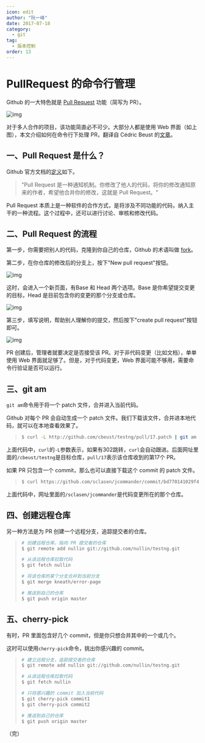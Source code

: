 ```yaml
---
icon: edit
author: "阮一峰"
date: 2017-07-18
category:
  - git
tag:
  - 版本控制
order: 13
---
```


# PullRequest 的命令行管理

Github 的一大特色就是 [Pull Request](https://help.github.com/articles/about-pull-requests/) 功能（简写为 PR）。

![img](https://www.ruanyifeng.com/blogimg/asset/2017/bg2017071801.png)

对于多人合作的项目，该功能简直必不可少。大部分人都是使用 Web 界面（如上图），本文介绍如何在命令行下处理 PR，翻译自 Cédric Beust 的[文章](http://beust.com/weblog/2010/09/15/a-quick-guide-to-pull-requests/)。

## 一、Pull Request 是什么？

Github 官方文档的[定义](https://help.github.com/articles/about-pull-requests/)如下。

> "Pull Request 是一种通知机制。你修改了他人的代码，将你的修改通知原来的作者，希望他合并你的修改，这就是 Pull Request。"

Pull Request 本质上是一种软件的合作方式，是将涉及不同功能的代码，纳入主干的一种流程。这个过程中，还可以进行讨论、审核和修改代码。

## 二、Pull Request 的流程

第一步，你需要把别人的代码，克隆到你自己的仓库，Github 的术语叫做 [fork](https://help.github.com/articles/fork-a-repo/)。

第二步，在你仓库的修改后的分支上，按下"New pull request"按钮。

![img](https://www.ruanyifeng.com/blogimg/asset/2017/bg2017071802.png)

这时，会进入一个新页面，有Base 和 Head 两个选项。Base 是你希望提交变更的目标，Head 是目前包含你的变更的那个分支或仓库。

![img](https://www.ruanyifeng.com/blogimg/asset/2017/bg2017071806.png)

第三步，填写说明，帮助别人理解你的提交，然后按下"create pull request"按钮即可。

![img](https://www.ruanyifeng.com/blogimg/asset/2017/bg2017071805.png)

PR 创建后，管理者就要决定是否接受该 PR。对于非代码变更（比如文档），单单使用 Web 界面就足够了。但是，对于代码变更，Web 界面可能不够用，需要命令行验证是否可以运行。

## 三、git am

`git am`命令用于将一个 patch 文件，合并进入当前代码。

Github 对每个 PR 会自动生成一个 patch 文件。我们下载该文件，合并进本地代码，就可以在本地查看效果了。

> ```bash
> $ curl -L http://github.com/cbeust/testng/pull/17.patch | git am
> ```

上面代码中，`curl`的`-L`参数表示，如果有302跳转，`curl`会自动跟进。后面网址里面的`/cbeust/testng`是目标仓库，`pull/17`表示该仓库收到的第17个 PR。

如果 PR 只包含一个 commit，那么也可以直接下载这个 commit 的 patch 文件。

> ```bash
> $ curl https://github.com/sclasen/jcommander/commit/bd770141029f49bcfa2e0d6e6e6282b531e69179.patch | git am
> ```

上面代码中，网址里面的`/sclasen/jcommander`是代码变更所在的那个仓库。

## 四、创建远程仓库

另一种方法是为 PR 创建一个远程分支，追踪提交者的仓库。

> ```bash
> # 创建远程仓库，指向 PR 提交者的仓库
> $ git remote add nullin git://github.com/nullin/testng.git
> 
> # 从该远程仓库拉取代码
> $ git fetch nullin
> 
> # 将该仓库的某个分支合并到当前分支
> $ git merge kneath/error-page
> 
> # 推送到自己的仓库
> $ git push origin master
> ```

## 五、cherry-pick

有时，PR 里面包含好几个 commit，但是你只想合并其中的一个或几个。

这时可以使用`cherry-pick`命令，挑出你感兴趣的 commit。

> ```bash
> # 建立远程分支，追踪提交者的仓库
> $ git remote add nullin git://github.com/nullin/testng.git
> 
> # 从该远程仓库拉取代码
> $ git fetch nullin
> 
> # 只将感兴趣的 commit 加入当前代码
> $ git cherry-pick commit1
> $ git cherry-pick commit2
> 
> # 推送到自己的仓库
> $ git push origin master
> ```

（完）
